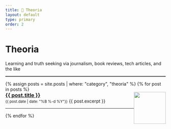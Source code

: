 ```yaml
---
title: 📖 Theoria
layout: default
type: primary
order: 2
---
```


# Theoria

Learning and truth seeking via journalism, book reviews, tech articles, and the like

<hr style="height:2px;border:none;color:#333;background-color:#333;" />

<ul style="padding-left: 0;">
{% assign posts = site.posts | where: "category", "theoria" %}
{% for post in posts %}
<div>
    <img style="width: 100px; float: right;" src="{{ post.cover }}">
    <h3 style="margin : 0"><a href="{{ post.url }}">{{ post.title }}</a></h3>
    <small style="margin : 0">{{ post.date | date: "%B %-d %Y"}}</small>
    <t style="margin : 0">{{ post.excerpt }} </t>
    <hr/>
</div>
{% endfor %}
</ul>